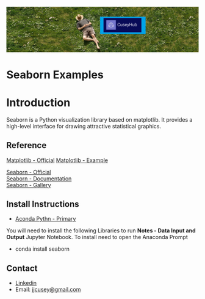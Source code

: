 ![CuseyHub](https://github.com/cusey/ImageForWiki/blob/master/Logos/CuseyHub_Banner_Small.jpg)    
# Seaborn Examples  

# Introduction   
Seaborn is a Python visualization library based on matplotlib. It provides a high-level interface for drawing attractive statistical graphics.

## Reference   
[Matplotlib - Official](https://matplotlib.org/) 
[Matplotlib - Example](https://matplotlib.org/gallery/index.html)

[Seaborn - Official](https://github.com/mwaskom/seaborn)       
[Seaborn - Documentation](https://seaborn.pydata.org/)   
[Seaborn - Gallery](https://seaborn.pydata.org/examples/index.html)   


## Install Instructions
* [Aconda Pythn - Primary ](https://anaconda.org/)

You will need to install the following Libraries to run **Notes - Data Input and Output** Jupyter Notebook. To install need to open the  Anaconda Prompt  

* conda install seaborn
   
## Contact      
* [Linkedin](https://www.linkedin.com/in/john-cusey-06b7184/)    
* Email: jjcusey@gmail.com  
